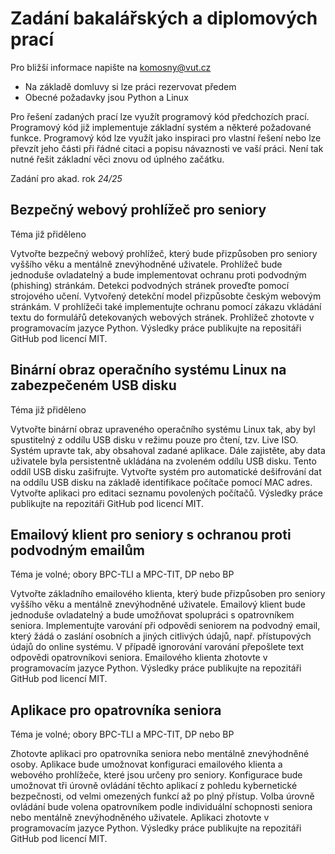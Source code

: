 # Zadání bakalářských a diplomových prací

Pro bližší informace napište na komosny@vut.cz 
- Na základě domluvy si lze práci rezervovat předem 
- Obecné požadavky jsou Python a Linux

Pro řešení zadaných prací lze využít programový kód předchozích prací. Programový kód již implementuje základní systém a některé požadované funkce. Programový kód lze využít jako inspiraci pro vlastní řešení nebo lze převzít jeho části při řádné citaci a popisu návaznosti ve vaší práci. Není tak nutné řešit základní věci znovu od úplného začátku. 

Zadání pro akad. rok *24/25*

## Bezpečný webový prohlížeč pro seniory
Téma již přiděleno

Vytvořte bezpečný webový prohlížeč, který bude přizpůsoben pro seniory vyššího věku a mentálně znevýhodněné uživatele. Prohlížeč bude jednoduše ovladatelný a bude implementovat ochranu proti podvodným (phishing) stránkám. Detekci podvodných stránek proveďte pomocí strojového učení. Vytvořený detekční model přizpůsobte českým webovým stránkám. V prohlížeči také implementujte ochranu pomocí zákazu vkládání textu do formulářů detekovaných webových stránek. Prohlížeč zhotovte v programovacím jazyce Python. Výsledky práce publikujte na repositáři GitHub pod licencí MIT. 

## Binární obraz operačního systému Linux na zabezpečeném USB disku
Téma již přiděleno

Vytvořte binární obraz upraveného operačního systému Linux tak, aby byl spustitelný z oddílu USB disku v režimu pouze pro čtení, tzv. Live ISO. Systém upravte tak, aby obsahoval zadané aplikace. Dále zajistěte, aby data uživatele byla persistentně ukládána na zvoleném oddílu USB disku. Tento oddíl USB disku zašifrujte. Vytvořte systém pro automatické dešifrování dat na oddílu USB disku na základě identifikace počítače pomocí MAC adres. Vytvořte aplikaci pro editaci seznamu povolených počítačů. Výsledky práce publikujte na repozitáři GitHub pod licencí MIT.

## Emailový klient pro seniory s ochranou proti podvodným emailům 
Téma je volné; obory BPC-TLI a MPC-TIT, DP nebo BP

Vytvořte základního emailového klienta, který bude přizpůsoben pro seniory vyššího věku a mentálně znevýhodněné uživatele. Emailový klient bude jednoduše ovladatelný a bude umožňovat spolupráci s opatrovníkem seniora. Implementujte varování při odpovědi seniorem na podvodný email, který žádá o zaslání osobních a jiných citlivých údajů, např. přístupových údajů do online systému. V případě ignorování varování přepošlete text odpovědi opatrovníkovi seniora.  Emailového klienta zhotovte v programovacím jazyce Python. Výsledky práce publikujte na repozitáři GitHub pod licencí MIT.

## Aplikace pro opatrovníka seniora 
Téma je volné; obory BPC-TLI a MPC-TIT, DP nebo BP 

Zhotovte aplikaci pro opatrovníka seniora nebo mentálně znevýhodněné osoby. Aplikace bude umožnovat konfiguraci emailového klienta a webového prohlížeče, které jsou určeny pro seniory. Konfigurace bude umožnovat tři úrovně ovládání těchto aplikací z pohledu kybernetické bezpečnosti, od velmi omezených funkcí až po plný přístup. Volba úrovně ovládání bude volena opatrovníkem podle individuální schopnosti seniora nebo mentálně znevýhodněného uživatele. Aplikaci zhotovte v programovacím jazyce Python. Výsledky práce publikujte na repozitáři GitHub pod licencí MIT.
